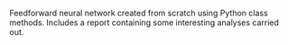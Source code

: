 Feedforward neural network created from scratch using Python class methods.
Includes a report containing some interesting analyses carried out. 
